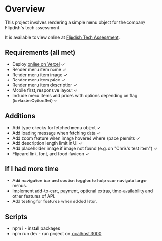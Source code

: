 # Overview

This project involves rendering a simple menu object for the company Flipdish's tech assessment.

It is available to view online at [Flipdish Tech Assessment](https://flipdish-tech-assessment.vercel.app/).

## Requirements (all met)

- Deploy [online on Vercel](https://flipdish-tech-assessment.vercel.app/) ✓
- Render menu item name ✓
- Render menu item image ✓
- Render menu item price ✓
- Render menu item description ✓
- Mobile first, responsive layout ✓
- Include menu items and prices with options depending on flag (isMasterOptionSet) ✓

## Additions

- Add type checks for fetched menu object ✓
- Add loading message when fetching data ✓
- Add zoom feature when image hovered where space permits ✓
- Add description length limit in UI ✓
- Add placeholder image if image not found (e.g. on "Chris's test item") ✓
- Flipcard link, font, and food-favicon ✓

## If I had more time

- Add navigation bar and section toggles to help user navigate larger menus.
- Implement add-to-cart, payment, optional extras, time-availability and other features of API.
- Add testing for features when added later.

## Scripts

- npm i - install packages
- npm run dev - run project on [localhost:3000](http://localhost:3000/)
